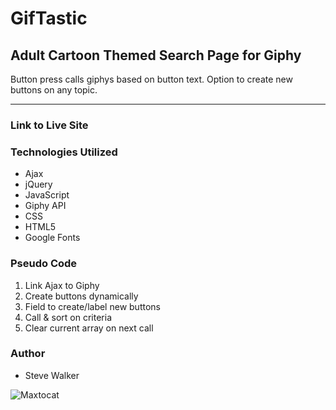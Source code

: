 # GifTastic

## Adult Cartoon Themed Search Page for Giphy

Button press calls giphys based on button text. 
Option to create new buttons on any topic.

---

### Link to Live Site

### Technologies Utilized

* Ajax
* jQuery
* JavaScript
* Giphy API
* CSS
* HTML5
* Google Fonts

### Pseudo Code

1. Link Ajax to Giphy
2. Create buttons dynamically
3. Field to create/label new buttons
4. Call & sort on criteria
5. Clear current array on next call

### Author

* Steve Walker

![Maxtocat](https://octodex.github.com/images/maxtocat.gif)